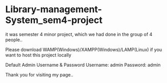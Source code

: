 # Library-management-System_sem4-project
it was semester 4 minor project, which we had done in the group of 4 people..


Please download WAMP(Windows)/XAMPP(Windows)/LAMP(Linux) if you want to host this project locally

Default Admin Username & Password
Username: admin
Password: admin



Thank you for visiting my page..

